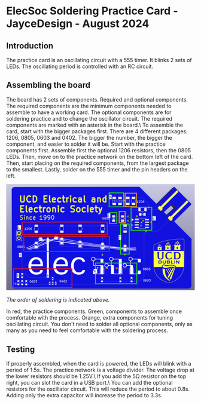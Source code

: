 # ElecSoc Soldering Practice Card - JayceDesign - August 2024



## Introduction
The practice card is an oscillating circuit with a 555 timer. It blinks 2 sets of LEDs. The oscillating period is controlled with an RC circuit.

## Assembling the board
The board has 2 sets of components. Required and optional components. The required components are the minimum components needed to assemble to have a working card. The optional components are for soldering practice and to change the oscillator circuit. The required components are marked with an asterisk in the board.\\
To assemble the card, start with the bigger packages first. There are 4 different packages: 1206, 0805, 0603 and 0402. The bigger the number, the bigger the component, and easier to solder it will be. Start with the practice components first. Assemble first the optional 1206 resistors, then the 0805 LEDs. Then, move on to the practice network on the bottom left of the card. Then, start placing on the required components, from the largest package to the smallest. Lastly, solder on the 555 timer and the pin headers on the left.

![alt text](https://github.com/JamesCarron/ElecSoc_MembershipCard/blob/main/Documents/Practice%20board%20marked.png?raw=true)


_The order of soldering is indicated above._

In red, the practice components. Green, components to assemble once comfortable with the process. Orange, extra components for tuning oscillating circuit. You don't need to solder all optional components, only as many as you need to feel comfortable with the soldering process.
## Testing
If properly assembled, when the card is powered, the LEDs will blink with a period of 1.5s. The practice network is a voltage divider. The voltage drop at the lower resistors should be 1.25V.\\
If you add the 5Ω resistor on the top right, you can slot the card in a USB port.\\
You can add the optional resistors for the oscillator circuit. This will reduce the period to about 0.8s. Adding only the extra capacitor will increase the period to 3.3s.
